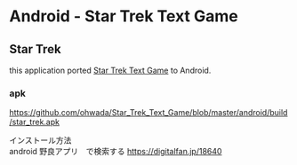 # Android - Star Trek Text Game

## Star Trek
this application ported [Star Trek Text Game](https://en.wikipedia.org/wiki/Star_Trek_(text_game)) to Android.

### apk
https://github.com/ohwada/Star_Trek_Text_Game/blob/master/android/build/star_trek.apk

インストール方法 <br />
android 野良アプリ　で検索する
https://digitalfan.jp/18640

